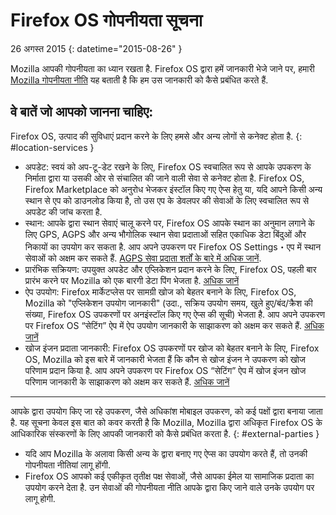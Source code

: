 # Firefox OS गोपनीयता सूचना

26 अगस्त 2015
{: datetime="2015-08-26" }

Mozilla आपकी गोपनीयता का ध्‍यान रखता है. Firefox OS द्वारा हमें जानकारी भेजे जाने पर, हमारी [Mozilla गोपनीयता नीति](https://www.mozilla.org/privacy/) यह बताती है कि हम उस जानकारी को कैसे प्रबंधित करते हैं.

## वे बातें जो आपको जानना चाहिए:

Firefox OS, उत्पाद की सुविधाएं प्रदान करने के लिए हमसे और अन्य लोगों से कनेक्ट होता है.
{: #location-services }

* अपडेट: स्वयं को अप-टू-डेट रखने के लिए, Firefox OS स्वचालित रूप से आपके उपकरण के निर्माता द्वारा या उसकी ओर से संचालित की जाने वाली सेवा से कनेक्ट होता है. Firefox OS, Firefox Marketplace को अनुरोध भेजकर इंस्टॉल किए गए ऐप्स हेतु या, यदि आपने किसी अन्य स्थान से एप को डाउनलोड किया है, तो उस एप के डेवलपर की सेवाओं के लिए स्वचालित रूप से अपडेट की जांच करता है.
* स्थान: आपके द्वारा स्थान सेवाएं चालू करने पर, Firefox OS आपके स्थान का अनुमान लगाने के लिए GPS, AGPS और अन्य भौगोलिक स्थान सेवा प्रदाताओं सहित एकाधिक डेटा बिंदुओं और निकायों का उपयोग कर सकता है. आप अपने उपकरण पर Firefox OS Settings・एप में स्थान सेवाओं को अक्षम कर सकते हैं. [AGPS सेवा प्रदाता शर्तों के बारे में अधिक जानें](https://wiki.mozilla.org/Firefox_OS/AGPS_service_provider_terms).
* प्रारंभिक सक्रियण: उपयुक्त अपडेट और एप्लिकेशन प्रदान करने के लिए, Firefox OS, पहली बार प्रारंभ करने पर Mozilla को एक बारगी डेटा पिंग भेजता है. [अधिक जानें](https://wiki.mozilla.org/FirefoxOS/Metrics)
* ऐप उपयोग: Firefox मार्केटप्लेस पर सामग्री खोज को बेहतर बनाने के लिए, Firefox OS, Mozilla को "एप्लिकेशन उपयोग जानकारी" (उदा., सक्रिय उपयोग समय, खुले हुए/बंद/क्रैश की संख्या, Firefox OS उपकरणों पर अनइंस्टॉल किए गए ऐप्स की सूची) भेजता है. आप अपने उपकरण पर Firefox OS “सेटिंग” ऐप में ऐप उपयोग जानकारी के साझाकरण को अक्षम कर सकते हैं. [अधिक जानें](https://wiki.mozilla.org/FirefoxOS/Metrics/App_Usage)
* खोज इंजन प्रदाता जानकारी: Firefox OS उपकरणों पर खोज को बेहतर बनाने के लिए, Firefox OS, Mozilla को इस बारे में जानकारी भेजता हैं कि कौन से खोज इंजन ने उपकरण को खोज परिणाम प्रदान किया है. आप अपने उपकरण पर Firefox OS “सेटिंग” ऐप में खोज इंजन खोज परिणाम जानकारी के साझाकरण को अक्षम कर सकते हैं. [अधिक जानें](https://wiki.mozilla.org/FirefoxOS/Metrics/App_Usage)

---------------------------------------

आपके द्वारा उपयोग किए जा रहे उपकरण, जैसे अधिकांश मोबाइल उपकरण, को कई पक्षों द्वारा बनाया जाता है. यह सूचना केवल इस बात को कवर करती है कि Mozilla, Mozilla द्वारा अधिकृत Firefox OS के आधिकारिक संस्करणों के लिए आपकी जानकारी को कैसे प्रबंधित करता है.
{: #external-parties }

* यदि आप Mozilla के अलावा किसी अन्य के द्वारा बनाए गए ऐप्स का उपयोग करते हैं, तो उनकी गोपनीयता नीतियां लागू होंगी.
* Firefox OS आपको कई एकीकृत तृतीक्ष पक्ष सेवाओं, जैसे आपका ईमेल या सामाजिक प्रदाता का उपयोग करने देता है. उन सेवाओं की गोपनीयता नीति आपके द्वारा किए जाने वाले उनके उपयोग पर लागू होगी.
